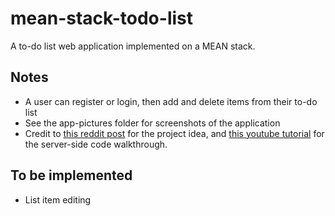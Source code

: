 # mean-stack-todo-list
A to-do list web application implemented on a MEAN stack.

## Notes
- A user can register or login, then add and delete items from their to-do list
- See the app-pictures folder for screenshots of the application
- Credit to [this reddit post](https://www.reddit.com/r/Angular2/comments/a7wjwb/project_ideas_for_beginnerintermediate_level/) for the project idea, and [this youtube tutorial](https://www.youtube.com/watch?v=ozXGkqpzo_A&list=PLC3y8-rFHvwg2RBz6UplKTGIXREj9dV0G&index=1) for the server-side code walkthrough.

## To be implemented
-	List item editing
